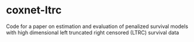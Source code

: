 # coxnet-ltrc
Code for a paper on estimation and evaluation of penalized survival models with high dimensional left truncated right censored (LTRC) survival data
